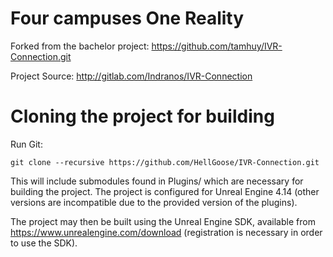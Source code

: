# Four campuses One Reality

Forked from the bachelor project: https://github.com/tamhuy/IVR-Connection.git

Project Source: http://gitlab.com/Indranos/IVR-Connection

# Cloning the project for building
Run Git:

    git clone --recursive https://github.com/HellGoose/IVR-Connection.git

This will include submodules found in Plugins/ which are necessary for building the project.
The project is configured for Unreal Engine 4.14 (other versions are incompatible due to the provided version of the plugins).

The project may then be built using the Unreal Engine SDK, available from https://www.unrealengine.com/download (registration is necessary in order to use the SDK).

